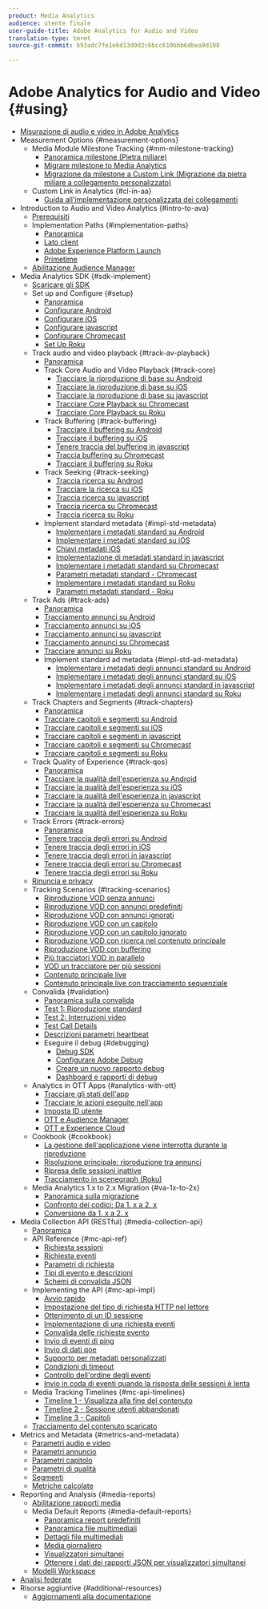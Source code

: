 ```yaml
---
product: Media Analytics
audience: utente finale
user-guide-title: Adobe Analytics for Audio and Video
translation-type: tm+mt
source-git-commit: b93adc7fe1e6d13d9d2c6bcc610bbb6dbea9d108

---
```



# Adobe Analytics for Audio and Video {#using}

+ [Misurazione di audio e video in Adobe Analytics](media-overview.md)
+ Measurement Options {#measurement-options}
   + Media Module Milestone Tracking {#mm-milestone-tracking}
      + [Panoramica milestone (Pietra miliare)](measurement-options/mm-milestone-tracking/milestone-overview.md)
      + [Migrare milestone to Media Analytics](measurement-options/mm-milestone-tracking/migrate-ms-to-va.md)
      + [Migrazione da milestone a Custom Link (Migrazione da pietra miliare a collegamento personalizzato)](measurement-options/mm-milestone-tracking/migrate-ms-to-cl.md)
   + Custom Link in Analytics {#cl-in-aa}
      + [Guida all'implementazione personalizzata dei collegamenti](measurement-options/cl-in-aa/cl-impl-guide.md)
+ Introduction to Audio and Video Analytics {#intro-to-ava}
   + [Prerequisiti](intro-to-ava/prereqs.md)
   + Implementation Paths {#implementation-paths}
      + [Panoramica](intro-to-ava/implementation-paths/implementation-paths.md)
      + [Lato client](intro-to-ava/implementation-paths/client-side-path.md)
      + [Adobe Experience Platform Launch](intro-to-ava/implementation-paths/launch-path.md)
      + [Primetime](intro-to-ava/implementation-paths/primetime-path.md)
   + [Abilitazione Audience Manager](intro-to-ava/am-enablement.md)
+ Media Analytics SDK {#sdk-implement}
   + [Scaricare gli SDK](sdk-implement/download-sdks.md)
   + Set up and Configure {#setup}
      + [Panoramica](sdk-implement/setup/setup-overview.md)
      + [Configurare Android](sdk-implement/setup/set-up-android.md)
      + [Configurare iOS](sdk-implement/setup/set-up-ios.md)
      + [Configurare javascript](sdk-implement/setup/set-up-js.md)
      + [Configurare Chromecast](sdk-implement/setup/set-up-chromecast.md)
      + [Set Up Roku](sdk-implement/setup/set-up-roku.md)
   + Track audio and video playback {#track-av-playback}
      + [Panoramica](sdk-implement/track-av-playback/track-core-overview.md)
      + Track Core Audio and Video Playback {#track-core}
         + [Tracciare la riproduzione di base su Android](sdk-implement/track-av-playback/track-core/track-core-android.md)
         + [Tracciare la riproduzione di base su iOS](sdk-implement/track-av-playback/track-core/track-core-ios.md)
         + [Tracciare la riproduzione di base su javascript](sdk-implement/track-av-playback/track-core/track-core-js.md)
         + [Tracciare Core Playback su Chromecast](sdk-implement/track-av-playback/track-core/track-core-chromecast.md)
         + [Tracciare Core Playback su Roku](sdk-implement/track-av-playback/track-core/track-core-roku.md)
      + Track Buffering {#track-buffering}
         + [Tracciare il buffering su Android](sdk-implement/track-av-playback/track-buffering/track-buffering-android.md)
         + [Tracciare il buffering su iOS](sdk-implement/track-av-playback/track-buffering/track-buffering-ios.md)
         + [Tenere traccia del buffering in javascript](sdk-implement/track-av-playback/track-buffering/track-buffering-js.md)
         + [Traccia buffering su Chromecast](sdk-implement/track-av-playback/track-buffering/track-buffering-chromecast.md)
         + [Tracciare il buffering su Roku](sdk-implement/track-av-playback/track-buffering/track-buffering-roku.md)
      + Track Seeking {#track-seeking}
         + [Traccia ricerca su Android](sdk-implement/track-av-playback/track-seeking/track-seeking-android.md)
         + [Tracciare la ricerca su iOS](sdk-implement/track-av-playback/track-seeking/track-seeking-ios.md)
         + [Traccia ricerca su javascript](sdk-implement/track-av-playback/track-seeking/track-seeking-js.md)
         + [Traccia ricerca su Chromecast](sdk-implement/track-av-playback/track-seeking/track-seeking-chromecast.md)
         + [Traccia ricerca su Roku](sdk-implement/track-av-playback/track-seeking/track-seeking-roku.md)
      + Implement standard metadata {#impl-std-metadata}
         + [Implementare i metadati standard su Android](sdk-implement/track-av-playback/impl-std-metadata/impl-std-metadata-android.md)
         + [Implementare i metadati standard su iOS](sdk-implement/track-av-playback/impl-std-metadata/impl-std-metadata-ios.md)
         + [Chiavi metadati iOS](sdk-implement/track-av-playback/impl-std-metadata/ios-metadata-keys.md)
         + [Implementazione di metadati standard in javascript](sdk-implement/track-av-playback/impl-std-metadata/impl-std-metadata-js.md)
         + [Implementare i metadati standard su Chromecast](sdk-implement/track-av-playback/impl-std-metadata/impl-std-metadata-chromecast.md)
         + [Parametri metadati standard - Chromecast](sdk-implement/track-av-playback/impl-std-metadata/chromecast-metadata.md)
         + [Implementare i metadati standard su Roku](sdk-implement/track-av-playback/impl-std-metadata/impl-std-metadata-roku.md)
         + [Parametri metadati standard - Roku](sdk-implement/track-av-playback/impl-std-metadata/roku-metadata.md)
   + Track Ads {#track-ads}
      + [Panoramica](sdk-implement/track-ads/track-ads-overview.md)
      + [Tracciamento annunci su Android](sdk-implement/track-ads/track-ads-android.md)
      + [Tracciamento annunci su iOS](sdk-implement/track-ads/track-ads-ios.md)
      + [Tracciamento annunci su javascript](sdk-implement/track-ads/track-ads-js.md)
      + [Tracciamento annunci su Chromecast](sdk-implement/track-ads/track-ads-chromecast.md)
      + [Tracciare annunci su Roku](sdk-implement/track-ads/track-ads-roku.md)
      + Implement standard ad metadata {#impl-std-ad-metadata}
         + [Implementare i metadati degli annunci standard su Android](sdk-implement/track-ads/impl-std-ad-metadata/impl-std-ad-metadata-android.md)
         + [Implementare i metadati degli annunci standard su iOS](sdk-implement/track-ads/impl-std-ad-metadata/impl-std-ad-metadata-ios.md)
         + [Implementare i metadati degli annunci standard in javascript](sdk-implement/track-ads/impl-std-ad-metadata/impl-std-ad-metadata-js.md)
         + [Implementare i metadati degli annunci standard su Roku](sdk-implement/track-ads/impl-std-ad-metadata/impl-std-ad-metadata-roku.md)
   + Track Chapters and Segments {#track-chapters}
      + [Panoramica](sdk-implement/track-chapters/track-chapters-overview.md)
      + [Tracciare capitoli e segmenti su Android](sdk-implement/track-chapters/track-chapters-android.md)
      + [Tracciare capitoli e segmenti su iOS](sdk-implement/track-chapters/track-chapters-ios.md)
      + [Tracciare capitoli e segmenti in javascript](sdk-implement/track-chapters/track-chapters-js.md)
      + [Tracciare capitoli e segmenti su Chromecast](sdk-implement/track-chapters/track-chapters-chromecast.md)
      + [Tracciare capitoli e segmenti su Roku](sdk-implement/track-chapters/track-chapters-roku.md)
   + Track Quality of Experience {#track-qos}
      + [Panoramica](sdk-implement/track-qos/track-qos-overview.md)
      + [Tracciare la qualità dell'esperienza su Android](sdk-implement/track-qos/track-qos-android.md)
      + [Tracciare la qualità dell'esperienza su iOS](sdk-implement/track-qos/track-qos-ios.md)
      + [Tracciare la qualità dell'esperienza in javascript](sdk-implement/track-qos/track-qos-js.md)
      + [Tracciare la qualità dell'esperienza su Chromecast](sdk-implement/track-qos/track-qos-chromecast.md)
      + [Tracciare la qualità dell'esperienza su Roku](sdk-implement/track-qos/track-qos-roku.md)
   + Track Errors {#track-errors}
      + [Panoramica](sdk-implement/track-errors/track-errors-overview.md)
      + [Tenere traccia degli errori su Android](sdk-implement/track-errors/track-errors-android.md)
      + [Tenere traccia degli errori in iOS](sdk-implement/track-errors/track-errors-ios.md)
      + [Tenere traccia degli errori in javascript](sdk-implement/track-errors/track-errors-js.md)
      + [Tenere traccia degli errori su Chromecast](sdk-implement/track-errors/track-errors-chromecast.md)
      + [Tenere traccia degli errori su Roku](sdk-implement/track-errors/track-errors-roku.md)
   + [Rinuncia e privacy](sdk-implement/opt-out-privacy.md)
   + Tracking Scenarios {#tracking-scenarios}
      + [Riproduzione VOD senza annunci](sdk-implement/tracking-scenarios/vod-no-intrs-details.md)
      + [Riproduzione VOD con annunci predefiniti](sdk-implement/tracking-scenarios/vod-preroll-ads.md)
      + [Riproduzione VOD con annunci ignorati](sdk-implement/tracking-scenarios/vod-skipped-ads.md)
      + [Riproduzione VOD con un capitolo](sdk-implement/tracking-scenarios/vod-one-chapter.md)
      + [Riproduzione VOD con un capitolo ignorato](sdk-implement/tracking-scenarios/vod-skipped-chapter.md)
      + [Riproduzione VOD con ricerca nel contenuto principale](sdk-implement/tracking-scenarios/vod-seeking.md)
      + [Riproduzione VOD con buffering](sdk-implement/tracking-scenarios/vod-buffering.md)
      + [Più tracciatori VOD in parallelo](sdk-implement/tracking-scenarios/vod-multi-trackers.md)
      + [VOD un tracciatore per più sessioni](sdk-implement/tracking-scenarios/vod-multi-track-one-session.md)
      + [Contenuto principale live](sdk-implement/tracking-scenarios/live-main-content.md)
      + [Contenuto principale live con tracciamento sequenziale](sdk-implement/tracking-scenarios/live-sequential.md)
   + Convalida {#validation}
      + [Panoramica sulla convalida](sdk-implement/validation/validation-overview.md)
      + [Test 1: Riproduzione standard](sdk-implement/validation/test1-standard-playback.md)
      + [Test 2: Interruzioni video](sdk-implement/validation/test2-video-interrupt.md)
      + [Test Call Details](sdk-implement/validation/test-call-details.md)
      + [Descrizioni parametri heartbeat](sdk-implement/validation/heartbeat-params.md)
      + Eseguire il debug {#debugging}
         + [Debug SDK](sdk-implement/validation/debugging/sdk-debugging.md)
         + [Configurare Adobe Debug](sdk-implement/validation/debugging/config-adobe-debug.md)
         + [Creare un nuovo rapporto debug](sdk-implement/validation/debugging/create-new-debug-report.md)
         + [Dashboard e rapporti di debug](sdk-implement/validation/debugging/debug-dash-repts.md)
   + Analytics in OTT Apps {#analytics-with-ott}
      + [Tracciare gli stati dell'app](sdk-implement/analytics-with-ott/track-app-states.md)
      + [Tracciare le azioni eseguite nell'app](sdk-implement/analytics-with-ott/track-app-actions.md)
      + [Imposta ID utente](sdk-implement/analytics-with-ott/set-user-ids.md)
      + [OTT e Audience Manager](sdk-implement/analytics-with-ott/ott-am.md)
      + [OTT e Experience Cloud](sdk-implement/analytics-with-ott/ott-experience-cloud.md)
   + Cookbook {#cookbook}
      + [La gestione dell'applicazione viene interrotta durante la riproduzione](sdk-implement/cookbook/app-interrupts.md)
      + [Risoluzione principale: riproduzione tra annunci](sdk-implement/cookbook/fix-ad-play-ad.md)
      + [Ripresa delle sessioni inattive](sdk-implement/cookbook/resuming-inactive.md)
      + [Tracciamento in scenegraph (Roku)](sdk-implement/cookbook/sdk-track-scenegraph.md)
   + Media Analytics 1.x to 2.x Migration {#va-1x-to-2x}
      + [Panoramica sulla migrazione](sdk-implement/va-1x-to-2x/mig-1x-2x-overview.md)
      + [Confronto dei codici: Da 1. x a 2. x](sdk-implement/va-1x-to-2x/code-comparison-1x-2x.md)
      + [Conversione da 1. x a 2. x](sdk-implement/va-1x-to-2x/1x-2x-api-change.md)
+ Media Collection API (RESTful) {#media-collection-api}
   + [Panoramica](media-collection-api/mc-api-overview.md)
   + API Reference {#mc-api-ref}
      + [Richiesta sessioni](media-collection-api/mc-api-ref/mc-api-sessions-req.md)
      + [Richiesta eventi](media-collection-api/mc-api-ref/mc-api-events-req.md)
      + [Parametri di richiesta](media-collection-api/mc-api-ref/mc-api-req-params.md)
      + [Tipi di evento e descrizioni](media-collection-api/mc-api-ref/mc-api-event-types.md)
      + [Schemi di convalida JSON](media-collection-api/mc-api-ref/mc-api-json-validation.md)
   + Implementing the API {#mc-api-impl}
      + [Avvio rapido](media-collection-api/mc-api-impl/mc-api-quick-start.md)
      + [Impostazione del tipo di richiesta HTTP nel lettore](media-collection-api/mc-api-impl/mc-api-set-http-req.md)
      + [Ottenimento di un ID sessione](media-collection-api/mc-api-impl/mc-api-obtain-sid.md)
      + [Implementazione di una richiesta eventi](media-collection-api/mc-api-impl/mc-api-impl-events-req.md)
      + [Convalida delle richieste evento](media-collection-api/mc-api-impl/mc-api-validate-reqs.md)
      + [Invio di eventi di ping](media-collection-api/mc-api-impl/mc-api-sed-pings.md)
      + [Invio di dati qoe](media-collection-api/mc-api-impl/mc-api-sending-qoe.md)
      + [Supporto per metadati personalizzati](media-collection-api/mc-api-impl/mc-api-custom-meta.md)
      + [Condizioni di timeout](media-collection-api/mc-api-impl/mc-api-timeout.md)
      + [Controllo dell'ordine degli eventi](media-collection-api/mc-api-impl/mc-api-ctrl-order.md)
      + [Invio in coda di eventi quando la risposta delle sessioni è lenta](media-collection-api/mc-api-impl/mc-api-queuing.md)
   + Media Tracking Timelines {#mc-api-timelines}
      + [Timeline 1 - Visualizza alla fine del contenuto](media-collection-api/mc-api-timelines/mc-api-timeline-1.md)
      + [Timeline 2 - Sessione utenti abbandonati](media-collection-api/mc-api-timelines/mc-api-timeline-2.md)
      + [Timeline 3 - Capitoli](media-collection-api/mc-api-timelines/mc-api-timeline-3.md)
   + [Tracciamento del contenuto scaricato](media-collection-api/track-downloaded-content.md)
+ Metrics and Metadata {#metrics-and-metadata}
   + [Parametri audio e video](metrics-and-metadata/audio-video-parameters.md)
   + [Parametri annuncio](metrics-and-metadata/ad-parameters.md)
   + [Parametri capitolo](metrics-and-metadata/chapter-parameters.md)
   + [Parametri di qualità](metrics-and-metadata/quality-parameters.md)
   + [Segmenti](metrics-and-metadata/segments.md)
   + [Metriche calcolate](metrics-and-metadata/calculated-metrics.md)
+ Reporting and Analysis {#media-reports}
   + [Abilitazione rapporti media](media-reports/media-reports-enable.md)
   + Media Default Reports {#media-default-reports}
      + [Panoramica report predefiniti](media-reports/media-default-reports/default-reports-overview.md)
      + [Panoramica file multimediali](media-reports/media-default-reports/media-reports-overview.md)
      + [Dettagli file multimediali](media-reports/media-default-reports/media-reports-detail.md)
      + [Media giornaliero](media-reports/media-default-reports/media-reports-daypart.md)
      + [Visualizzatori simultanei](media-reports/media-default-reports/media-concurrent-viewers.md)
      + [Ottenere i dati dei rapporti JSON per visualizzatori simultanei](media-reports/media-default-reports/get-concurrent-json.md)
   + [Modelli Workspace](media-reports/media-workspace-templates.md)
+ [Analisi federate](federated-analytics.md)
+ Risorse aggiuntive {#additional-resources}
   + [Aggiornamenti alla documentazione](additional-resources/doc-updates.md)
